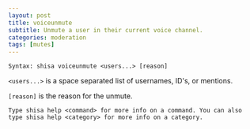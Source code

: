 ```yaml
---
layout: post
title: voiceunmute
subtitle: Unmute a user in their current voice channel.
categories: moderation
tags: [mutes]
---
```


`Syntax: shisa voiceunmute <users...> [reason]`

`<users...>` is a space separated list of usernames, ID's, or mentions.

`[reason]` is the reason for the unmute.

```
Type shisa help <command> for more info on a command. You can also type shisa help <category> for more info on a category.
```